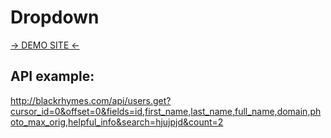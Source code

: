 # Dropdown
[-> DEMO SITE <-](http://blackrhymes.com)

## API example:

http://blackrhymes.com/api/users.get?cursor_id=0&offset=0&fields=id,first_name,last_name,full_name,domain,photo_max_orig,helpful_info&search=hjujpjd&count=2
